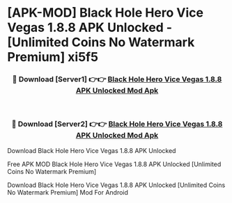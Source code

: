 # [APK-MOD] Black Hole Hero   Vice Vegas 1.8.8 APK Unlocked - [Unlimited Coins No Watermark Premium] xi5f5



<div align="center">
<h3>🔴 Download [Server1] 👉👉 <a href="https://momento.my/?title=Black_Hole_Hero___Vice_Vegas_1.8.8_APK_Unlocked">Black Hole Hero   Vice Vegas 1.8.8 APK Unlocked Mod Apk</a></h3><br>

<h3>🔴 Download [Server2] 👉👉 <a href="https://momento.my/?title=Black_Hole_Hero___Vice_Vegas_1.8.8_APK_Unlocked">Black Hole Hero   Vice Vegas 1.8.8 APK Unlocked Mod Apk</a></h3>
</div>



Download Black Hole Hero   Vice Vegas 1.8.8 APK Unlocked 

Free APK MOD Black Hole Hero   Vice Vegas 1.8.8 APK Unlocked [Unlimited Coins No Watermark Premium]

Download Black Hole Hero   Vice Vegas 1.8.8 APK Unlocked [Unlimited Coins No Watermark Premium] Mod For Android
